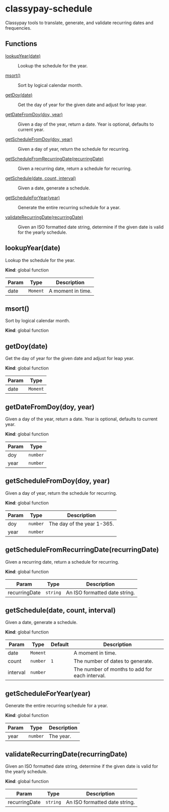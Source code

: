 # classypay-schedule
Classypay tools to translate, generate, and validate recurring dates and frequencies.
## Functions

<dl>
<dt><a href="#lookupYear">lookupYear(date)</a></dt>
<dd><p>Lookup the schedule for the year.</p>
</dd>
<dt><a href="#msort">msort()</a></dt>
<dd><p>Sort by logical calendar month.</p>
</dd>
<dt><a href="#getDoy">getDoy(date)</a></dt>
<dd><p>Get the day of year for the given date and adjust for leap year.</p>
</dd>
<dt><a href="#getDateFromDoy">getDateFromDoy(doy, year)</a></dt>
<dd><p>Given a day of the year, return a date.  Year is optional, defaults to current year.</p>
</dd>
<dt><a href="#getScheduleFromDoy">getScheduleFromDoy(doy, year)</a></dt>
<dd><p>Given a day of year, return the schedule for recurring.</p>
</dd>
<dt><a href="#getScheduleFromRecurringDate">getScheduleFromRecurringDate(recurringDate)</a></dt>
<dd><p>Given a recurring date, return a schedule for recurring.</p>
</dd>
<dt><a href="#getSchedule">getSchedule(date, count, interval)</a></dt>
<dd><p>Given a date, generate a schedule.</p>
</dd>
<dt><a href="#getScheduleForYear">getScheduleForYear(year)</a></dt>
<dd><p>Generate the entire recurring schedule for a year.</p>
</dd>
<dt><a href="#validateRecurringDate">validateRecurringDate(recurringDate)</a></dt>
<dd><p>Given an ISO formatted date string, determine if the given date is valid for the yearly schedule.</p>
</dd>
</dl>

<a name="lookupYear"></a>

## lookupYear(date)
Lookup the schedule for the year.

**Kind**: global function  

| Param | Type | Description |
| --- | --- | --- |
| date | <code>Moment</code> | A moment in time. |

<a name="msort"></a>

## msort()
Sort by logical calendar month.

**Kind**: global function  
<a name="getDoy"></a>

## getDoy(date)
Get the day of year for the given date and adjust for leap year.

**Kind**: global function  

| Param | Type |
| --- | --- |
| date | <code>Moment</code> | 

<a name="getDateFromDoy"></a>

## getDateFromDoy(doy, year)
Given a day of the year, return a date.  Year is optional, defaults to current year.

**Kind**: global function  

| Param | Type |
| --- | --- |
| doy | <code>number</code> | 
| year | <code>number</code> | 

<a name="getScheduleFromDoy"></a>

## getScheduleFromDoy(doy, year)
Given a day of year, return the schedule for recurring.

**Kind**: global function  

| Param | Type | Description |
| --- | --- | --- |
| doy | <code>number</code> | The day of the year 1-365. |
| year | <code>number</code> |  |

<a name="getScheduleFromRecurringDate"></a>

## getScheduleFromRecurringDate(recurringDate)
Given a recurring date, return a schedule for recurring.

**Kind**: global function  

| Param | Type | Description |
| --- | --- | --- |
| recurringDate | <code>string</code> | An ISO formatted date string. |

<a name="getSchedule"></a>

## getSchedule(date, count, interval)
Given a date, generate a schedule.

**Kind**: global function  

| Param | Type | Default | Description |
| --- | --- | --- | --- |
| date | <code>Moment</code> |  | A moment in time. |
| count | <code>number</code> | <code>1</code> | The number of dates to generate. |
| interval | <code>number</code> |  | The number of months to add for each interval. |

<a name="getScheduleForYear"></a>

## getScheduleForYear(year)
Generate the entire recurring schedule for a year.

**Kind**: global function  

| Param | Type | Description |
| --- | --- | --- |
| year | <code>number</code> | The year. |

<a name="validateRecurringDate"></a>

## validateRecurringDate(recurringDate)
Given an ISO formatted date string, determine if the given date is valid for the yearly schedule.

**Kind**: global function  

| Param | Type | Description |
| --- | --- | --- |
| recurringDate | <code>string</code> | An ISO formatted date string. |

